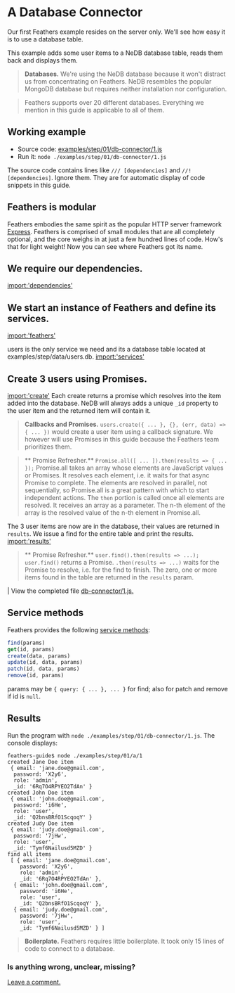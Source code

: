 # A Database Connector

Our first Feathers example resides on the server only.
We'll see how easy it is to use a database table.

This example adds some user items to a NeDB database table,
reads them back and displays them.

> **Databases.** We're using the NeDB database because it won't distract us
from concentrating on Feathers. NeDB resembles the popular MongoDB database
but requires neither installation nor configuration.

> Feathers supports over 20 different databases.
Everything we mention in this guide is applicable to all of them.

## Working example

- Source code: [examples/step/01/db-connector/1.js](https://github.com/feathersjs/feathers-docs/blob/master/examples/step/01/db-connector/1.js)
- Run it: `node ./examples/step/01/db-connector/1.js`

The source code contains lines like `/// [dependencies]` and `//! [dependencies]`.
Ignore them. They are for automatic display of code snippets in this guide.

## Feathers is modular

Feathers embodies the same spirit as the popular HTTP server framework
[Express](http://expressjs.com/).
Feathers is comprised of small modules that are all completely optional,
and the core weighs in at just a few hundred lines of code.
How's that for light weight!
Now you can see where Feathers got its name.

## We require our dependencies.
[import:'dependencies'](../../../examples/step/01/db-connector/1.js)

## We start an instance of Feathers and define its services.
[import:'feathers'](../../../examples/step/01/db-connector/1.js)

users is the only service we need  and its a database table located at examples/step/data/users.db.
[import:'services'](../../../examples/step/01/db-connector/1.js)

## Create 3 users using Promises.
[import:'create'](../../../examples/step/01/db-connector/1.js)
Each create returns a promise which resolves into the item added into the database.
NeDB will always adds a unique `_id` property to the user item and the returned item will contain it.

> **Callbacks and Promises.**
`users.create({ ... }, {}, (err, data) => { ... })`
would create a user item using a callback signature.
We however will use Promises in this guide because the
Feathers team prioritizes them.

> ** Promise Refresher.** `Promise.all([ ... ]).then(results => { ... });`
Promise.all takes an array whose elements are JavaScript values or Promises.
It resolves each element, i.e. it waits for that async Promise to complete.
The elements are resolved in parallel, not sequentially,
so Promise.all is a great pattern with which to start independent actions.
The `then` portion is called once all elements are resolved.
It receives an array as a parameter.
The n-th element of the array is the resolved value of the n-th element in Promise.all.


The 3 user items are now are in the database, their values are returned in `results`.
We issue a find for the entire table and print the results.
[import:'results'](../../../examples/step/01/db-connector/1.js)

> ** Promise Refresher.** `user.find().then(results => ...);`
`user.find()` returns a Promise. `.then(results => ...)` waits for the Promise to resolve,
i.e. for the find to finish.
The zero, one or more items found in the table are returned in the `results` param.

| View the completed file [db-connector/1.js.](https://github.com/feathersjs/feathers-docs/blob/master/examples/step/01/db-connector/1.js)

## Service methods

Feathers provides the following
[service methods](../../../api/services.md#service-methods):
```javascript
find(params)
get(id, params)
create(data, params)
update(id, data, params)
patch(id, data, params)
remove(id, params)
```

params may be `{ query: { ... }, ... }` for find;
also for patch and remove if id is `null`.

## Results

Run the program with `node ./examples/step/01/db-connector/1.js`.
The console displays:

```text
feathers-guide$ node ./examples/step/01/a/1
created Jane Doe item
 { email: 'jane.doe@gmail.com',
  password: 'X2y6',
  role: 'admin',
  _id: '6Rq7O4RPYEO2TdAn' }
created John Doe item
 { email: 'john.doe@gmail.com',
  password: 'i6He',
  role: 'user',
  _id: 'Q2bnsBRfO1ScqoqY' }
created Judy Doe item
 { email: 'judy.doe@gmail.com',
  password: '7jHw',
  role: 'user',
  _id: 'Tymf6Nailusd5MZD' }
find all items
 [ { email: 'jane.doe@gmail.com',
    password: 'X2y6',
    role: 'admin',
    _id: '6Rq7O4RPYEO2TdAn' },
  { email: 'john.doe@gmail.com',
    password: 'i6He',
    role: 'user',
    _id: 'Q2bnsBRfO1ScqoqY' },
  { email: 'judy.doe@gmail.com',
    password: '7jHw',
    role: 'user',
    _id: 'Tymf6Nailusd5MZD' } ]
```

> **Boilerplate.** Feathers requires little boilerplate.
It took only 15 lines of code to connect to a database.

### Is anything wrong, unclear, missing?
[Leave a comment.](https://github.com/feathersjs/feathers-docs/issues/new?title=Comment:Step-Basic-Db-connector&body=Comment:Step-Basic-Db-connector)

